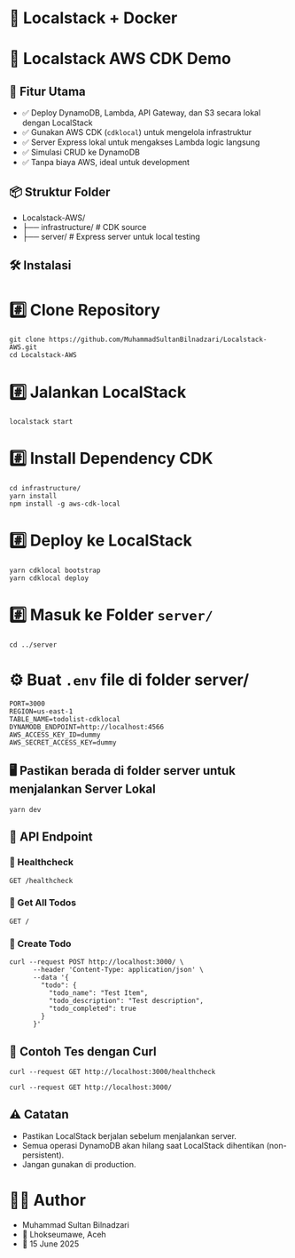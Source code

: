 # 🚀 Localstack + Docker

# 🧪 Localstack AWS CDK Demo

## 🚀 Fitur Utama

- ✅ Deploy DynamoDB, Lambda, API Gateway, dan S3 secara lokal dengan LocalStack
- ✅ Gunakan AWS CDK (`cdklocal`) untuk mengelola infrastruktur
- ✅ Server Express lokal untuk mengakses Lambda logic langsung
- ✅ Simulasi CRUD ke DynamoDB
- ✅ Tanpa biaya AWS, ideal untuk development


## 📦 Struktur Folder

- Localstack-AWS/
- ├── infrastructure/     # CDK source
- ├── server/             # Express server untuk local testing


## 🛠️ Instalasi

# #️⃣ Clone Repository
    git clone https://github.com/MuhammadSultanBilnadzari/Localstack-AWS.git
    cd Localstack-AWS

# #️⃣ Jalankan LocalStack
    localstack start

# #️⃣ Install Dependency CDK
    cd infrastructure/
    yarn install
    npm install -g aws-cdk-local

# #️⃣ Deploy ke LocalStack
    yarn cdklocal bootstrap
    yarn cdklocal deploy


# #️⃣ Masuk ke Folder `server/`
    cd ../server


# ⚙️ Buat `.env` file di folder server/
    PORT=3000
    REGION=us-east-1
    TABLE_NAME=todolist-cdklocal
    DYNAMODB_ENDPOINT=http://localhost:4566
    AWS_ACCESS_KEY_ID=dummy
    AWS_SECRET_ACCESS_KEY=dummy
    

## 🖥️ Pastikan berada di folder server untuk menjalankan Server Lokal
    yarn dev


## 📡 API Endpoint

### 🔹 Healthcheck

    GET /healthcheck

### 🔹 Get All Todos

    GET /

### 🔹 Create Todo

    curl --request POST http://localhost:3000/ \
          --header 'Content-Type: application/json' \
          --data '{
            "todo": {
              "todo_name": "Test Item",
              "todo_description": "Test description",
              "todo_completed": true
            }
          }'


## 🧪 Contoh Tes dengan Curl

    curl --request GET http://localhost:3000/healthcheck
    
    curl --request GET http://localhost:3000/


## ⚠️ Catatan

* Pastikan LocalStack berjalan sebelum menjalankan server.
* Semua operasi DynamoDB akan hilang saat LocalStack dihentikan (non-persistent).
* Jangan gunakan di production.


# 🧑‍💻 Author
- Muhammad Sultan Bilnadzari
- 📍 Lhokseumawe, Aceh
- 📅 15 June 2025

